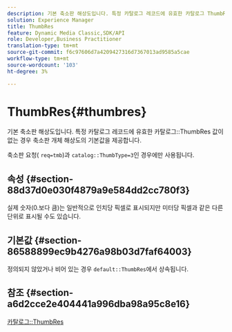 ```yaml
---
description: 기본 축소판 해상도입니다. 특정 카탈로그 레코드에 유효한 카탈로그 ThumbRes 값이 없는 경우 축소판 개체 해상도의 기본값을 제공합니다.
solution: Experience Manager
title: ThumbRes
feature: Dynamic Media Classic,SDK/API
role: Developer,Business Practitioner
translation-type: tm+mt
source-git-commit: f6c97606d7a4209427316d7367013ad9585a5cae
workflow-type: tm+mt
source-wordcount: '103'
ht-degree: 3%

---
```



# ThumbRes{#thumbres}

기본 축소판 해상도입니다. 특정 카탈로그 레코드에 유효한 카탈로그::ThumbRes 값이 없는 경우 축소판 개체 해상도의 기본값을 제공합니다.

축소판 요청( `req=tmb`)과 `catalog::ThumbType=3`인 경우에만 사용됩니다.

## 속성 {#section-88d37d0e030f4879a9e584dd2cc780f3}

실제 숫자(0.보다 큼)는 일반적으로 인치당 픽셀로 표시되지만 미터당 픽셀과 같은 다른 단위로 표시될 수도 있습니다.

## 기본값 {#section-86588899ec9b4276a98b03d7faf64003}

정의되지 않았거나 비어 있는 경우 `default::ThumbRes`에서 상속됩니다.

## 참조 {#section-a6d2cce2e404441a996dba98a95c8e16}

[카탈로그::ThumbRes](../../../../../is-api/image-catalog/image-serving-api-ref/c-image-catalog-reference/c-image-svg-data-reference/c-image-data-reference/r-thumbres-cat.md#reference-eedb9991397347c3bed5bd0a785c4c69)
